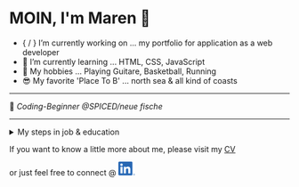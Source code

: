 # MOIN, I'm Maren 👋

- { / } I’m currently working on ... my portfolio for application as a web developer
- 🌱 I’m currently learning ... HTML, CSS, JavaScript
- :star_struck:
 My hobbies ... Playing Guitare, Basketball, Running
- :sunglasses:  My favorite 'Place To B' ... north sea  & all kind of coasts




---


:robot: _Coding-Beginner @SPICED/neue fische_


---
<details>
<summary>My steps in job & education</summary>

| 🌍 | :office: :woman_technologist: :office: |
|:-----:|:-----------|
|     Hamburg| Employee as photo editor _@ [Thomas & Thomas](https://www.thomasundthomas.com/)_ |
|     Hamburg| Trainee & employee as photo editor _@ New Eyes GmbH_   |
|     Elmshorn| Trainee as photographer _@ Studio Berthold_   |
|     Neumünster| High school diploma economics _@ Theodor-Litt-Schule_     |
</details>

If you want to know a little more about me,
please visit my [CV](https://me-cv.de/)

or just feel free to connect @ [![LinkedIn](LI-In-Bug_klein.png)](https://www.linkedin.com/in/maren-ehlers-a262a4122)

<!--
**MarenOelixtown/MarenOelixtown** is a ✨ _special_ ✨ repository because its `README.md` (this file) appears on your GitHub profile.

Here are some ideas to get you started:
- 🔭 I’m currently working on ...
- 🌱 I’m currently learning ...
- 👯 I’m looking to collaborate on ...
- 🤔 I’m looking for help with ...
- 💬 Ask me about ...
- 📫 How to reach me: ...
- 😄 Pronouns: ...
- ⚡ Fun fact: ...

-->
